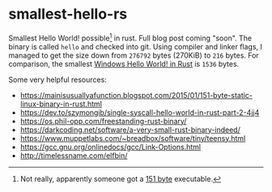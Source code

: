 # smallest-hello-rs
Smallest Hello World! possible[^1] in rust.
Full blog post coming "soon".
The binary is called `hello` and checked into git.
Using compiler and linker flags, I managed to get the size down from `276792` bytes (270KiB) to `216` bytes.
For comparison, the smallest [Windows Hello World! in Rust](https://github.com/retep998/hello-rs/tree/master) is `1536` bytes.

[^1]: Not really, apparently someone got a [151 byte](https://mainisusuallyafunction.blogspot.com/2015/01/151-byte-static-linux-binary-in-rust.html) executable.

Some very helpful resources:
- https://mainisusuallyafunction.blogspot.com/2015/01/151-byte-static-linux-binary-in-rust.html
- https://dev.to/szymongib/single-syscall-hello-world-in-rust-part-2-4jj4
- https://os.phil-opp.com/freestanding-rust-binary/
- https://darkcoding.net/software/a-very-small-rust-binary-indeed/
- https://www.muppetlabs.com/~breadbox/software/tiny/teensy.html
- https://gcc.gnu.org/onlinedocs/gcc/Link-Options.html
- http://timelessname.com/elfbin/
